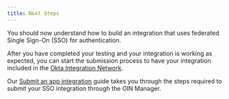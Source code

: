 ```yaml
---
title: Next Steps
---
```

You should now understand how to build an integration that uses federated Single Sign-On (SSO) for authentication.

After you have completed your testing and your integration is working as expected, you can start the submission process to have your integration included in the [Okta Integration Network](https://www.okta.com/okta-integration-network/).

Our [Submit an app integration](/docs/guides/submit-app) guide takes you through the steps required to submit your SSO integration through the OIN Manager.
